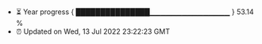 - ⏳ Year progress { ███████████████▁▁▁▁▁▁▁▁▁▁▁▁▁▁▁ } 53.14 %
- ⏰ Updated on Wed, 13 Jul 2022 23:22:23 GMT

